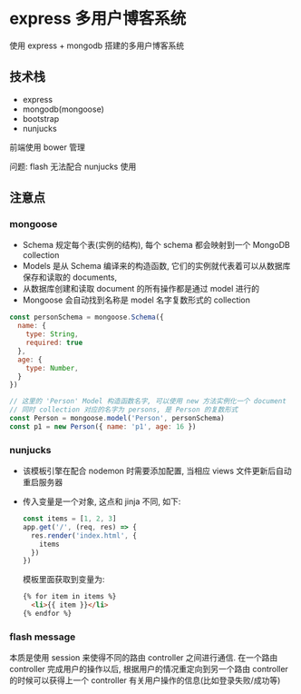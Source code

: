 # express 多用户博客系统

使用 express + mongodb 搭建的多用户博客系统

## 技术栈
- express
- mongodb(mongoose)
- bootstrap
- nunjucks

前端使用 bower 管理

问题: flash 无法配合 nunjucks 使用

## 注意点

### mongoose

- Schema 规定每个表(实例的结构), 每个 schema 都会映射到一个 MongoDB collection
- Models 是从 Schema 编译来的构造函数, 它们的实例就代表着可以从数据库保存和读取的 documents,
- 从数据库创建和读取 document 的所有操作都是通过 model 进行的
- Mongoose 会自动找到名称是 model 名字复数形式的 collection

```javascript
const personSchema = mongoose.Schema({
  name: {
    type: String,
    required: true
  },
  age: {
    type: Number,
  }
})

// 这里的 'Person' Model 构造函数名字, 可以使用 new 方法实例化一个 document
// 同时 collection 对应的名字为 persons, 是 Person 的复数形式
const Person = mongoose.model('Person', personSchema)
const p1 = new Person({ name: 'p1', age: 16 })
```

### nunjucks

- 该模板引擎在配合 nodemon 时需要添加配置, 当相应 views 文件更新后自动重启服务器
- 传入变量是一个对象, 这点和 jinja 不同, 如下:
  ```javascript
  const items = [1, 2, 3]
  app.get('/', (req, res) => {
    res.render('index.html', {
      items
    })
  })
  ```

  模板里面获取到变量为:
  ```html
  {% for item in items %}
    <li>{{ item }}</li>
  {% endfor %}
  ```

### flash message
本质是使用 session 来使得不同的路由 controller 之间进行通信. 在一个路由 controller 完成用户的操作以后, 根据用户的情况重定向到另一个路由 controller 的时候可以获得上一个 controller 有关用户操作的信息(比如登录失败/成功等)